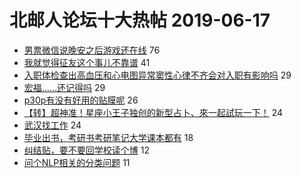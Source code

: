 # 北邮人论坛十大热帖 2019-06-17

- [男票微信说晚安之后游戏还在线](https://bbs.byr.cn/article/Talking/6128850) 76
- [我就觉得征友这个事儿不靠谱](https://bbs.byr.cn/article/Feeling/3113991) 41
- [入职体检查出高血压和心电图异常窦性心律不齐会对入职有影响吗](https://bbs.byr.cn/article/Job/2036758) 29
- [宏福……还记得吗](https://bbs.byr.cn/article/Picture/3243652) 29
- [p30p有没有好用的贴膜呢](https://bbs.byr.cn/article/DigiLife/308028) 26
- [【转】超神准！星座小王子独创的新型占卜、來一起試玩一下！](https://bbs.byr.cn/article/Constellations/326533) 24
- [武汉找工作](https://bbs.byr.cn/article/Hubei/397503) 24
- [毕业出书，考研书考研笔记大学课本都有](https://bbs.byr.cn/article/AimGraduate/1168526) 18
- [纠结贴，要不要回学校读个博](https://bbs.byr.cn/article/WorkLife/1124904) 12
- [问个NLP相关的分类问题](https://bbs.byr.cn/article/ML_DM/34503) 11


